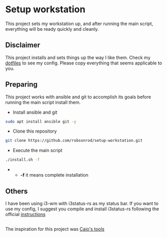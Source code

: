 # Setup workstation

This project sets my workstation up, and after running the main script, everything will be ready quickly and cleanly.

## Disclaimer

This project installs and sets things up the way I like them. Check my [dotfiles](https://github.com/robsonrod/dotfiles) to see my config. Please copy everything that seems applicable to you.

## Preparing
This project works with ansible and git to accomplish its goals before running the main script install them.

* Install ansible and git
````bash
sudo apt install ansible git -y
````

* Clone this repository
````bash
git clone https://github.com/robsonrod/setup-workstation.git
````

* Execute the main script
````bash
./install.sh -f
````
- - **-f** it means complete installation

## Others 
I have been using i3-wm with i3status-rs as my status bar. If you want to use my config, I suggest you compile and install i3status-rs following the official [instructions](https://github.com/greshake/i3status-rust)

## 
The inspiration for this project was [Caio's tools](https://github.com/caiodelgadonew/tools)
